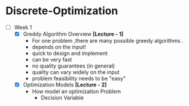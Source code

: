 # Discrete-Optimization


 - [ ] Week 1  
    - [x] Greddy Algorithm Overview **[Lecture - 1]**
       - For one problem ,there are many possible greedy algorithms .
       - depends on the input! 
       - quick to design and implement 
       - can be very fast 
       - no quality guarantees (in general)
       - quality can vary widely on the input 
       - problem feasibility needs to be "easy"  
    - [x] Optimization Models **[Lecture - 2]**
       - How model an optimization Problem
       	 - Decision Variable
	

		   
